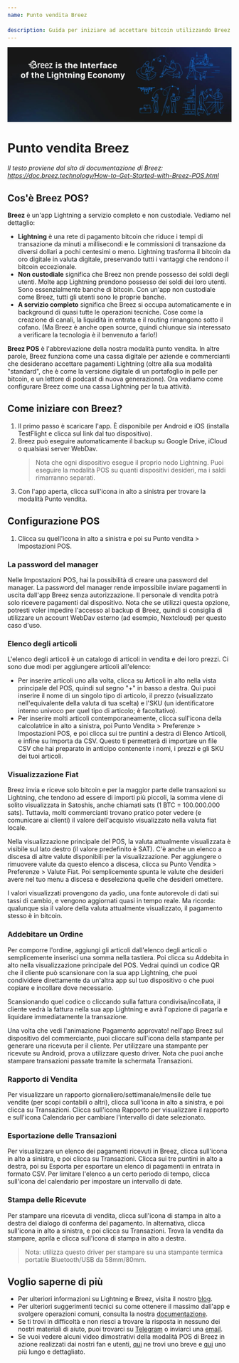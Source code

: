 ```yaml
---
name: Punto vendita Breez

description: Guida per iniziare ad accettare bitcoin utilizzando Breez POS
---
```


![cover](assets/cover.jpeg)

# Punto vendita Breez

_Il testo proviene dal sito di documentazione di Breez: https://doc.breez.technology/How-to-Get-Started-with-Breez-POS.html_

## Cos'è Breez POS?

**Breez** è un'app Lightning a servizio completo e non custodiale. Vediamo nel dettaglio:

- **Lightning** è una rete di pagamento bitcoin che riduce i tempi di transazione da minuti a millisecondi e le commissioni di transazione da diversi dollari a pochi centesimi o meno. Lightning trasforma il bitcoin da oro digitale in valuta digitale, preservando tutti i vantaggi che rendono il bitcoin eccezionale.
- **Non custodiale** significa che Breez non prende possesso dei soldi degli utenti. Molte app Lightning prendono possesso dei soldi dei loro utenti. Sono essenzialmente banche di bitcoin. Con un'app non custodiale come Breez, tutti gli utenti sono le proprie banche.
- **A servizio completo** significa che Breez si occupa automaticamente e in background di quasi tutte le operazioni tecniche. Cose come la creazione di canali, la liquidità in entrata e il routing rimangono sotto il cofano. (Ma Breez è anche open source, quindi chiunque sia interessato a verificare la tecnologia è il benvenuto a farlo!)

**Breez POS** è l'abbreviazione della nostra modalità punto vendita. In altre parole, Breez funziona come una cassa digitale per aziende e commercianti che desiderano accettare pagamenti Lightning (oltre alla sua modalità "standard", che è come la versione digitale di un portafoglio in pelle per bitcoin, e un lettore di podcast di nuova generazione). Ora vediamo come configurare Breez come una cassa Lightning per la tua attività.

## Come iniziare con Breez?

1. Il primo passo è scaricare l'app. È disponibile per Android e iOS (installa TestFlight e clicca sul link dal tuo dispositivo).
2. Breez può eseguire automaticamente il backup su Google Drive, iCloud o qualsiasi server WebDav.
   > Nota che ogni dispositivo esegue il proprio nodo Lightning. Puoi eseguire la modalità POS su quanti dispositivi desideri, ma i saldi rimarranno separati.
3. Con l'app aperta, clicca sull'icona in alto a sinistra per trovare la modalità Punto vendita.

## Configurazione POS

1. Clicca su quell'icona in alto a sinistra e poi su Punto vendita > Impostazioni POS.

### La password del manager

Nelle Impostazioni POS, hai la possibilità di creare una password del manager. La password del manager rende impossibile inviare pagamenti in uscita dall'app Breez senza autorizzazione. Il personale di vendita potrà solo ricevere pagamenti dal dispositivo. Nota che se utilizzi questa opzione, potresti voler impedire l'accesso al backup di Breez, quindi si consiglia di utilizzare un account WebDav esterno (ad esempio, Nextcloud) per questo caso d'uso.

### Elenco degli articoli

L'elenco degli articoli è un catalogo di articoli in vendita e dei loro prezzi. Ci sono due modi per aggiungere articoli all'elenco:

- Per inserire articoli uno alla volta, clicca su Articoli in alto nella vista principale del POS, quindi sul segno "+" in basso a destra. Qui puoi inserire il nome di un singolo tipo di articolo, il prezzo (visualizzato nell'equivalente della valuta di tua scelta) e l'SKU (un identificatore interno univoco per quel tipo di articolo; è facoltativo).
- Per inserire molti articoli contemporaneamente, clicca sull'icona della calcolatrice in alto a sinistra, poi Punto Vendita > Preferenze > Impostazioni POS, e poi clicca sui tre puntini a destra di Elenco Articoli, e infine su Importa da CSV. Questo ti permetterà di importare un file CSV che hai preparato in anticipo contenente i nomi, i prezzi e gli SKU dei tuoi articoli.

### Visualizzazione Fiat

Breez invia e riceve solo bitcoin e per la maggior parte delle transazioni su Lightning, che tendono ad essere di importi più piccoli, la somma viene di solito visualizzata in Satoshis, anche chiamati sats (1 BTC = 100.000.000 sats). Tuttavia, molti commercianti trovano pratico poter vedere (e comunicare ai clienti) il valore dell'acquisto visualizzato nella valuta fiat locale.

Nella visualizzazione principale del POS, la valuta attualmente visualizzata è visibile sul lato destro (il valore predefinito è SAT). C'è anche un elenco a discesa di altre valute disponibili per la visualizzazione. Per aggiungere o rimuovere valute da questo elenco a discesa, clicca su Punto Vendita > Preferenze > Valute Fiat. Poi semplicemente spunta le valute che desideri avere nel tuo menu a discesa e deseleziona quelle che desideri omettere.

I valori visualizzati provengono da yadio, una fonte autorevole di dati sui tassi di cambio, e vengono aggiornati quasi in tempo reale. Ma ricorda: qualunque sia il valore della valuta attualmente visualizzato, il pagamento stesso è in bitcoin.

### Addebitare un Ordine

Per comporre l'ordine, aggiungi gli articoli dall'elenco degli articoli o semplicemente inserisci una somma nella tastiera. Poi clicca su Addebita in alto nella visualizzazione principale del POS. Vedrai quindi un codice QR che il cliente può scansionare con la sua app Lightning, che puoi condividere direttamente da un'altra app sul tuo dispositivo o che puoi copiare e incollare dove necessario.

Scansionando quel codice o cliccando sulla fattura condivisa/incollata, il cliente vedrà la fattura nella sua app Lightning e avrà l'opzione di pagarla e liquidare immediatamente la transazione.

Una volta che vedi l'animazione Pagamento approvato! nell'app Breez sul dispositivo del commerciante, puoi cliccare sull'icona della stampante per generare una ricevuta per il cliente. Per utilizzare una stampante per ricevute su Android, prova a utilizzare questo driver. Nota che puoi anche stampare transazioni passate tramite la schermata Transazioni.

### Rapporto di Vendita

Per visualizzare un rapporto giornaliero/settimanale/mensile delle tue vendite (per scopi contabili o altri), clicca sull'icona in alto a sinistra, e poi clicca su Transazioni. Clicca sull'icona Rapporto per visualizzare il rapporto e sull'icona Calendario per cambiare l'intervallo di date selezionato.

### Esportazione delle Transazioni

Per visualizzare un elenco dei pagamenti ricevuti in Breez, clicca sull'icona in alto a sinistra, e poi clicca su Transazioni. Clicca sui tre puntini in alto a destra, poi su Esporta per esportare un elenco di pagamenti in entrata in formato CSV. Per limitare l'elenco a un certo periodo di tempo, clicca sull'icona del calendario per impostare un intervallo di date.

### Stampa delle Ricevute

Per stampare una ricevuta di vendita, clicca sull'icona di stampa in alto a destra del dialogo di conferma del pagamento. In alternativa, clicca sull'icona in alto a sinistra, e poi clicca su Transazioni. Trova la vendita da stampare, aprila e clicca sull'icona di stampa in alto a destra.

> Nota: utilizza questo driver per stampare su una stampante termica portatile Bluetooth/USB da 58mm/80mm.

## Voglio saperne di più

- Per ulteriori informazioni su Lightning e Breez, visita il nostro [blog](https://breez.technology/blog).
- Per ulteriori suggerimenti tecnici su come ottenere il massimo dall'app e svolgere operazioni comuni, consulta la nostra [documentazione](https://breez.technology/documentation).
- Se ti trovi in difficoltà e non riesci a trovare la risposta in nessuno dei nostri materiali di aiuto, puoi trovarci su [Telegram](https://t.me/breez_labs) o inviarci una [email](mailto:support@breez.technology).
- Se vuoi vedere alcuni video dimostrativi della modalità POS di Breez in azione realizzati dai nostri fan e utenti, [qui](https://www.youtube.com/watch?v=xxxx) ne trovi uno breve e [qui](https://www.youtube.com/watch?v=xxxx) uno più lungo e dettagliato.
